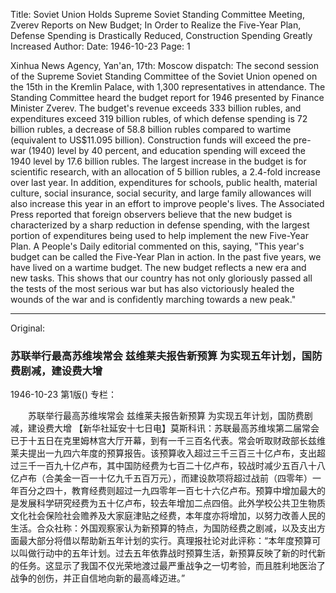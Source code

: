 Title: Soviet Union Holds Supreme Soviet Standing Committee Meeting, Zverev Reports on New Budget; In Order to Realize the Five-Year Plan, Defense Spending is Drastically Reduced, Construction Spending Greatly Increased
Author:
Date: 1946-10-23
Page: 1

Xinhua News Agency, Yan'an, 17th: Moscow dispatch: The second session of the Supreme Soviet Standing Committee of the Soviet Union opened on the 15th in the Kremlin Palace, with 1,300 representatives in attendance. The Standing Committee heard the budget report for 1946 presented by Finance Minister Zverev. The budget's revenue exceeds 333 billion rubles, and expenditures exceed 319 billion rubles, of which defense spending is 72 billion rubles, a decrease of 58.8 billion rubles compared to wartime (equivalent to US$11.095 billion). Construction funds will exceed the pre-war (1940) level by 40 percent, and education spending will exceed the 1940 level by 17.6 billion rubles. The largest increase in the budget is for scientific research, with an allocation of 5 billion rubles, a 2.4-fold increase over last year. In addition, expenditures for schools, public health, material culture, social insurance, social security, and large family allowances will also increase this year in an effort to improve people's lives. The Associated Press reported that foreign observers believe that the new budget is characterized by a sharp reduction in defense spending, with the largest portion of expenditures being used to help implement the new Five-Year Plan. A People's Daily editorial commented on this, saying, "This year's budget can be called the Five-Year Plan in action. In the past five years, we have lived on a wartime budget. The new budget reflects a new era and new tasks. This shows that our country has not only gloriously passed all the tests of the most serious war but has also victoriously healed the wounds of the war and is confidently marching towards a new peak."



<hr /> 

Original: 


### 苏联举行最高苏维埃常会  兹维莱夫报告新预算  为实现五年计划，国防费剧减，建设费大增

1946-10-23
第1版()
专栏：

　　苏联举行最高苏维埃常会
    兹维莱夫报告新预算
    为实现五年计划，国防费剧减，建设费大增
    【新华社延安十七日电】莫斯科讯：苏联最高苏维埃第二届常会已于十五日在克里姆林宫大厅开幕，到有一千三百名代表。常会听取财政部长兹维莱夫提出一九四六年度的预算报告。该预算收入超过三千三百三十亿卢布，支出超过三千一百九十亿卢布，其中国防经费为七百二十亿卢布，较战时减少五百八十八亿卢布（合美金一百一十亿九千五百万元），而建设款项将超过战前（四零年）一年百分之四十，教育经费则超过一九四零年一百七十六亿卢布。预算中增加最大的是发展科学研究经费为五十亿卢布，较去年增加二点四倍。此外学校公共卫生物质文化社会保险社会赡养及大家庭津贴之经费，本年度亦将增加，以努力改善人民的生活。合众社称：外国观察家认为新预算的特点，为国防经费之剧减，以及支出方面最大部分将借以帮助新五年计划的实行。真理报社论对此评称：“本年度预算可以叫做行动中的五年计划。过去五年依靠战时预算生活，新预算反映了新的时代新的任务。这显示了我国不仅光荣地渡过最严重战争之一切考验，而且胜利地医治了战争的创伤，并正自信地向新的最高峰迈进。”

